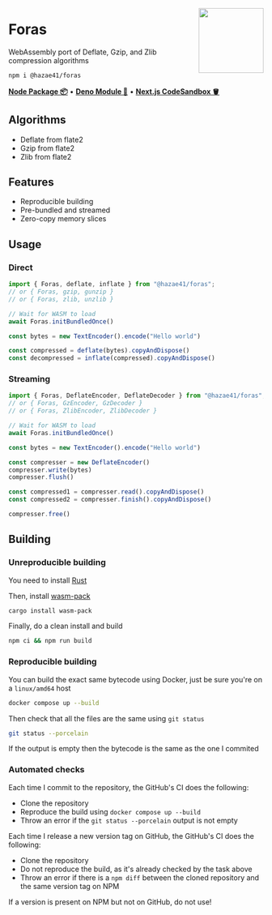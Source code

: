 <div>
  <img align="right" width="128" src="https://user-images.githubusercontent.com/4405263/216623921-fc3ea95c-6875-47a4-ada8-4a5b8f1afafd.png"/>
  <p></p>
</div>

# Foras

WebAssembly port of Deflate, Gzip, and Zlib compression algorithms

```bash
npm i @hazae41/foras
```

[**Node Package 📦**](https://www.npmjs.com/package/@hazae41/foras) • [**Deno Module 🦖**](https://deno.land/x/foras) • [**Next.js CodeSandbox 🪣**](https://codesandbox.io/p/github/hazae41/foras-example-next)

## Algorithms
- Deflate from flate2
- Gzip from flate2
- Zlib from flate2

## Features
- Reproducible building
- Pre-bundled and streamed
- Zero-copy memory slices

## Usage

### Direct

```ts
import { Foras, deflate, inflate } from "@hazae41/foras";
// or { Foras, gzip, gunzip }
// or { Foras, zlib, unzlib }

// Wait for WASM to load
await Foras.initBundledOnce()

const bytes = new TextEncoder().encode("Hello world")

const compressed = deflate(bytes).copyAndDispose()
const decompressed = inflate(compressed).copyAndDispose()
```

### Streaming

```ts
import { Foras, DeflateEncoder, DeflateDecoder } from "@hazae41/foras";
// or { Foras, GzEncoder, GzDecoder }
// or { Foras, ZlibEncoder, ZlibDecoder }

// Wait for WASM to load
await Foras.initBundledOnce()

const bytes = new TextEncoder().encode("Hello world")

const compresser = new DeflateEncoder()
compresser.write(bytes)
compresser.flush()

const compressed1 = compresser.read().copyAndDispose()
const compressed2 = compresser.finish().copyAndDispose()

compresser.free()
```

## Building

### Unreproducible building

You need to install [Rust](https://www.rust-lang.org/tools/install)

Then, install [wasm-pack](https://github.com/rustwasm/wasm-pack)

```bash
cargo install wasm-pack
```

Finally, do a clean install and build

```bash
npm ci && npm run build
```

### Reproducible building

You can build the exact same bytecode using Docker, just be sure you're on a `linux/amd64` host

```bash
docker compose up --build
```

Then check that all the files are the same using `git status`

```bash
git status --porcelain
```

If the output is empty then the bytecode is the same as the one I commited

### Automated checks

Each time I commit to the repository, the GitHub's CI does the following:
- Clone the repository
- Reproduce the build using `docker compose up --build`
- Throw an error if the `git status --porcelain` output is not empty

Each time I release a new version tag on GitHub, the GitHub's CI does the following:
- Clone the repository
- Do not reproduce the build, as it's already checked by the task above
- Throw an error if there is a `npm diff` between the cloned repository and the same version tag on NPM

If a version is present on NPM but not on GitHub, do not use!
